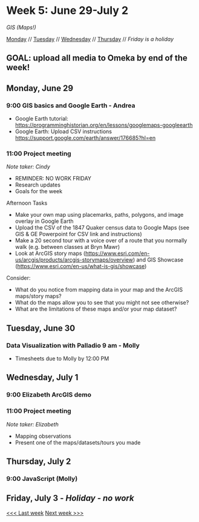 # Week 5: June 29-July 2

*GIS (Maps!)*

[Monday](#monday-june-29) // [Tuesday](#tuesday-june-30) // [Wednesday](#wednesday-july-1) // [Thursday](#thursday-july-2) // *Friday is a holiday*

## GOAL: upload all media to Omeka by end of the week!

## Monday, June 29

### 9:00 GIS basics and Google Earth - Andrea
- Google Earth tutorial: https://programminghistorian.org/en/lessons/googlemaps-googleearth
- Google Earth: Upload CSV instructions https://support.google.com/earth/answer/176685?hl=en

### 11:00 Project meeting
*Note taker: Cindy*
- REMINDER: NO WORK FRIDAY
- Research updates
- Goals for the week

Afternoon Tasks
- Make your own map using placemarks, paths, polygons, and image overlay in Google Earth
- Upload the CSV of the 1847 Quaker census data to Google Maps (see GIS & GE Powerpoint for CSV link and instructions)
- Make a 20 second tour with a voice over of a route that you normally walk (e.g. between classes at Bryn Mawr)
- Look at ArcGIS story maps (https://www.esri.com/en-us/arcgis/products/arcgis-storymaps/overview) and GIS Showcase (https://www.esri.com/en-us/what-is-gis/showcase)

Consider:
- What do you notice from mapping data in your map and the ArcGIS maps/story maps?
- What do the maps allow you to see that you might not see otherwise?
- What are the limitations of these maps and/or your map dataset?


## Tuesday, June 30

### Data Visualization with Palladio 9 am - Molly

- Timesheets due to Molly by 12:00 PM

## Wednesday, July 1

### 9:00 Elizabeth ArcGIS demo

### 11:00 Project meeting
*Note taker: Elizabeth*
- Mapping observations
- Present one of the maps/datasets/tours you made

## Thursday, July 2

### 9:00 JavaScript (Molly)

## Friday, July 3 - *Holiday - no work*

[<<< Last week](/4-data.md) [Next week >>>](/6-text-data.md)

